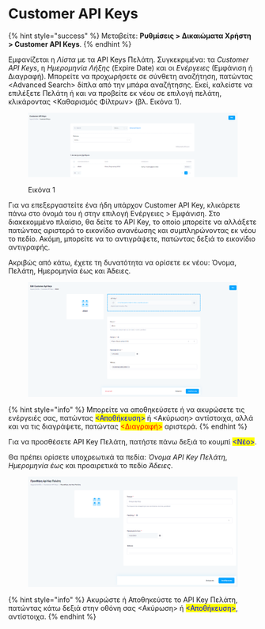 # Customer API Keys

{% hint style="success" %}
Μεταβείτε: **Ρυθμίσεις > Δικαιώματα Χρήστη > Customer API Keys**.
{% endhint %}

Εμφανίζεται η _Λίστα_ με τα API Keys Πελάτη. Συγκεκριμένα: τα _Customer API Keys_, η _Ημερομηνία Λήξης_ (Expire Date) και οι _Ενέργειες_ (Εμφάνιση ή Διαγραφή). Μπορείτε να προχωρήσετε σε σύνθετη αναζήτηση, πατώντας \<Advanced Search> δίπλα από την μπάρα αναζήτησης. Εκεί, καλείστε να επιλέξετε Πελάτη ή και να προβείτε εκ νέου σε επιλογή πελάτη, κλικάροντας <Καθαρισμός Φίλτρων> (βλ. Εικόνα 1).

<figure><img src="../../.gitbook/assets/ScreenHunter 874.png" alt=""><figcaption><p>Εικόνα 1</p></figcaption></figure>



Για να επεξεργαστείτε ένα ήδη υπάρχον Customer API Key, κλικάρετε πάνω στο όνομά του ή στην επιλογή Ενέργειες > Εμφάνιση. Στο διακεκομμένο πλαίσιο, θα δείτε το API Key, το οποίο μπορείτε να αλλάξετε πατώντας αριστερά το εικονίδιο ανανέωσης και συμπληρώνοντας εκ νέου το πεδίο. Ακόμη, μπορείτε να το αντιγράψετε, πατώντας δεξιά το εικονίδιο αντιγραφής.&#x20;

Ακριβώς από κάτω, έχετε τη δυνατότητα να ορίσετε εκ νέου: Όνομα, Πελάτη, Ημερομηνία έως και Άδειες.&#x20;

<figure><img src="../../.gitbook/assets/ScreenHunter 87.png" alt=""><figcaption></figcaption></figure>

{% hint style="info" %}
Μπορείτε να αποθηκεύσετε ή να ακυρώσετε τις ενέργειές σας, πατώντας <mark style="color:blue;"><Αποθήκευση></mark> ή <Ακύρωση> αντίστοιχα, αλλά και να τις διαγράψετε, πατώντας <mark style="color:red;"><Διαγραφή></mark> αριστερά.
{% endhint %}

Για να προσθέσετε API Key Πελάτη, πατήστε πάνω δεξιά το κουμπί <mark style="color:blue;"><Νέο></mark>.

Θα πρέπει ορίσετε υποχρεωτικά τα πεδία: _Όνομα API Key Πελάτη_, _Ημερομηνία_ _έως_ και προαιρετικά το πεδίο _Άδειες_.&#x20;

<figure><img src="../../.gitbook/assets/ScreenHunter 86.png" alt=""><figcaption></figcaption></figure>

{% hint style="info" %}
Ακυρώστε ή Αποθηκεύστε το API Key Πελάτη, πατώντας κάτω δεξιά στην οθόνη σας <Ακύρωση> ή <mark style="color:blue;"><Αποθήκευση></mark>, αντίστοιχα.
{% endhint %}
